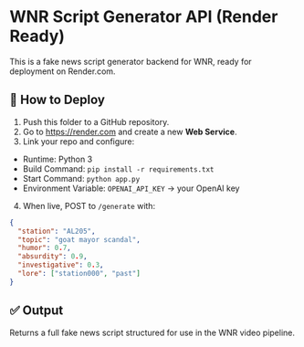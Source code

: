 # WNR Script Generator API (Render Ready)

This is a fake news script generator backend for WNR, ready for deployment on Render.com.

## 🚀 How to Deploy

1. Push this folder to a GitHub repository.
2. Go to https://render.com and create a new **Web Service**.
3. Link your repo and configure:

- Runtime: Python 3
- Build Command: `pip install -r requirements.txt`
- Start Command: `python app.py`
- Environment Variable: `OPENAI_API_KEY` → your OpenAI key

4. When live, POST to `/generate` with:

```json
{
  "station": "AL205",
  "topic": "goat mayor scandal",
  "humor": 0.7,
  "absurdity": 0.9,
  "investigative": 0.3,
  "lore": ["station000", "past"]
}
```

## ✅ Output
Returns a full fake news script structured for use in the WNR video pipeline.
